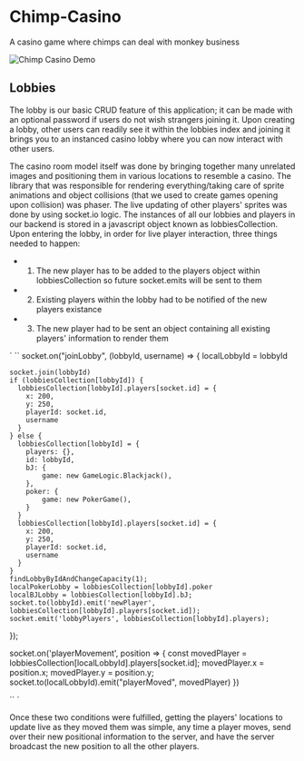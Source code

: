 # Chimp-Casino
A casino game where chimps can deal with monkey business

![Chimp Casino Demo](chimps-casino.gif)


## Lobbies

The lobby is our basic CRUD feature of this application; it can be made with an optional password if users do not wish strangers joining it. Upon creating a lobby, other users can readily see it within the lobbies index and joining it brings you to an instanced casino lobby where you can now interact with other users. 


The casino room model itself was done by bringing together many unrelated images and positioning them in various locations to resemble a casino. The library that was responsible for rendering everything/taking care of sprite animations and object collisions (that we used to create games opening upon collision) was phaser. The live updating of other players' sprites was done by using socket.io logic. The instances of all our lobbies and players in our backend is stored in a javascript object known as lobbiesCollection. Upon entering the lobby, in order for live player interaction, three things needed to happen: 

* 1. The new player has to be added to the players object within lobbiesCollection so future socket.emits will be sent to them
* 2. Existing players within the lobby had to be notified of the new players existance
* 3. The new player had to be sent an object containing all existing players' information to render them

`
``
  socket.on("joinLobby", (lobbyId, username) => {
    localLobbyId = lobbyId

    socket.join(lobbyId)
    if (lobbiesCollection[lobbyId]) {
      lobbiesCollection[lobbyId].players[socket.id] = {
        x: 200,
        y: 250,
        playerId: socket.id,
        username
      }
    } else {
      lobbiesCollection[lobbyId] = {
        players: {},
        id: lobbyId,
        bJ: {
            game: new GameLogic.Blackjack(),
        },
        poker: {
            game: new PokerGame(),
        }
      }
      lobbiesCollection[lobbyId].players[socket.id] = {
        x: 200,
        y: 250,
        playerId: socket.id,
        username
      }
    }
    findLobbyByIdAndChangeCapacity(1);
    localPokerLobby = lobbiesCollection[lobbyId].poker
    localBJLobby = lobbiesCollection[lobbyId].bJ;
    socket.to(lobbyId).emit('newPlayer', lobbiesCollection[lobbyId].players[socket.id]);
    socket.emit('lobbyPlayers', lobbiesCollection[lobbyId].players);
  });

  socket.on('playerMovement', position => {
    const movedPlayer = lobbiesCollection[localLobbyId].players[socket.id];
    movedPlayer.x = position.x;
    movedPlayer.y = position.y;
    socket.to(localLobbyId).emit("playerMoved", movedPlayer)
  })
  
``
`

Once these two conditions were fulfilled, getting the players' locations to update live as they moved them was simple, any time a player moves, send over their new positional information to the server, and have the server broadcast the new position to all the other players.

